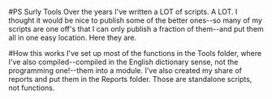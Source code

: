 #PS Surly Tools
Over the years I've written a LOT of scripts.  A LOT.  I thought it would be nice to publish some of the better ones--so many of my scripts are one off's that I can only publish a fraction of them--and put them all in one easy location.  Here they are.

#How this works
I've set up most of the functions in the Tools folder, where I've also compiled--compiled in the English dictionary sense, not the programming one!--them into a module.  I've also created my share of reports and put them in the Reports folder.  Those are standalone scripts, not functions.

